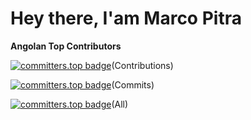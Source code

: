 # Hey there, I'am Marco Pitra

**Angolan Top Contributors**

[![committers.top badge](https://user-badge.committers.top/angola_public/git-marcopitra.svg)](https://user-badge.committers.top/angola_public/git-marcopitra)(Contributions)

[![committers.top badge](https://user-badge.committers.top/angola/git-marcopitra.svg)](https://user-badge.committers.top/angola/git-marcopitra)(Commits)

[![committers.top badge](https://user-badge.committers.top/angola_private/git-marcopitra.svg)](https://user-badge.committers.top/angola_private/git-marcopitra)(All)
